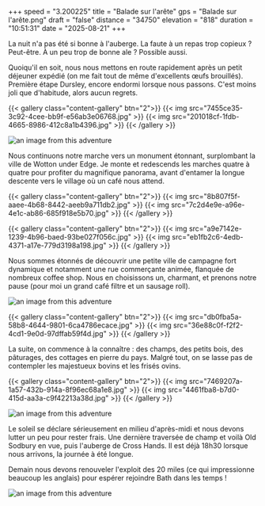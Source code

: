 +++
speed = "3.200225"
title = "Balade sur l'arête"
gps = "Balade sur l'arête.png"
draft = "false"
distance = "34750"
elevation = "818"
duration = "10:51:31"
date = "2025-08-21"
+++


La nuit n'a pas été si bonne à l'auberge. La faute à un repas trop copieux ? Peut-être. À un peu trop de bonne ale ? Possible aussi. 

Quoiqu'il en soit, nous nous mettons en route rapidement après un petit déjeuner expédié (on me fait tout de même d'excellents œufs brouillés). Première étape Dursley, encore endormi lorsque nous passons. C'est moins joli que d'habitude, alors aucun regrets. 

{{< gallery class="content-gallery" btn="2">}}
{{< img src="7455ce35-3c92-4cee-bb9f-e56ab3e06768.jpg" >}}
{{< img src="201018cf-1fdb-4665-8986-412c8a1b4396.jpg" >}}
{{< /gallery >}}


![an image from this adventure](d82412c6-765c-4436-9acc-5a33f1f6a1b2.jpg)

Nous continuons notre marche vers un monument étonnant, surplombant la ville de Wotton under Edge. Je monte et redescends les marches quatre à quatre pour profiter du magnifique panorama, avant d'entamer la longue descente vers le village où un café nous attend. 

{{< gallery class="content-gallery" btn="2">}}
{{< img src="8b807f5f-aaee-4b68-8442-aeeb9a711db2.jpg" >}}
{{< img src="7c2d4e9e-a96e-4e1c-ab86-685f918e5b70.jpg" >}}
{{< /gallery >}}


{{< gallery class="content-gallery" btn="2">}}
{{< img src="a9e7142e-1239-4b96-baed-93be027f056c.jpg" >}}
{{< img src="eb1fb2c6-4edb-4371-a17e-779d3198a198.jpg" >}}
{{< /gallery >}}


Nous sommes étonnés de découvrir une petite ville de campagne fort dynamique et notamment une rue commerçante animée, flanquée de nombreux coffee shop. Nous en choisissons un, charmant, et prenons notre pause (pour moi un grand café filtre et un sausage roll).

![an image from this adventure](78985ed0-8fe1-4032-9225-6016cbc79bc9.jpg)

{{< gallery class="content-gallery" btn="2">}}
{{< img src="db0fba5a-58b8-4644-9801-6ca4786ecace.jpg" >}}
{{< img src="36e88c0f-f2f2-4cd1-9e0d-97dffab59f4d.jpg" >}}
{{< /gallery >}}


La suite, on commence à la connaître : des champs, des petits bois, des pâturages, des cottages en pierre du pays. 
Malgré tout, on se lasse pas de contempler les majestueux bovins et les frisés ovins.

{{< gallery class="content-gallery" btn="2">}}
{{< img src="7469207a-1a57-432b-914a-8f96ec68a1e8.jpg" >}}
{{< img src="4461fba8-b7d0-415d-aa3a-c9f42213a38d.jpg" >}}
{{< /gallery >}}


![an image from this adventure](2481d0ad-4ddc-47fd-9bd7-7757ec0a5985.jpg)

Le soleil se déclare sérieusement en milieu d'après-midi et nous devons lutter un peu pour rester frais. Une dernière traversée de champ et voilà Old Sodbury en vue, puis l'auberge de Cross Hands. Il est déjà 18h30 lorsque nous arrivons, la journée à été longue. 

Demain nous devons renouveler l'exploit des 20 miles (ce qui impressionne beaucoup les anglais) pour espérer rejoindre Bath dans les temps !

![an image from this adventure](8d6dae73-d45b-4193-9c24-b9efe45cfe8c.jpg)

